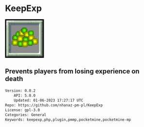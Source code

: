 # KeepExp
<img src="https://raw.githubusercontent.com/nhanaz-pm-pl/KeepExp/fac5eb9de6b5eb21f203eb455a61d8c824dcf6f5/icon.png" width="128" height="128" />

## Prevents players from losing experience on death
```properties
Version: 0.0.2
    API: 5.0.0
    Updated: 01-06-2023 17:27:17 UTC
Repo: https://github.com/nhanaz-pm-pl/KeepExp
License: gpl-3.0
Categories: General
Keywords: keepexp,php,plugin,pmmp,pocketmine,pocketmine-mp
```